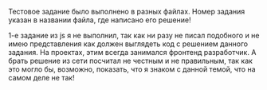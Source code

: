 Тестовое задание было выполнено в разных файлах. Номер задания указан в названии файла, 
где написано его решение!

1-е задание из js я не выполнил, так как ни разу не писал подобного и не имею 
представления как должен выглядеть код с решением данного задания.
На проектах, этим всегда занимался фронтенд разработчик.
А брать решение из сети посчитал не честным и не правильным, так как это могло бы, возможно, показать, 
что я знаком с данной темой, что на самом деле не так!